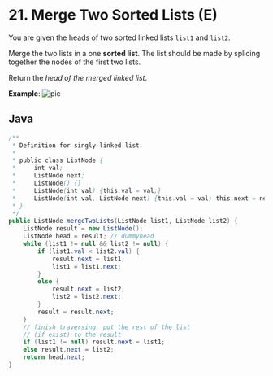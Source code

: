 # 21. Merge Two Sorted Lists (E)
You are given the heads of two sorted linked lists ``list1`` and ``list2``.

Merge the two lists in a one **sorted list**. The list should be made by splicing together the nodes of the first two lists.

Return the *head of the merged linked list*.

**Example**: 
![pic](https://assets.leetcode.com/uploads/2020/10/03/merge_ex1.jpg)

## Java
```java
/**
 * Definition for singly-linked list.
 * 
 * public class ListNode {
 *     int val;
 *     ListNode next;
 *     ListNode() {}
 *     ListNode(int val) {this.val = val;}
 *     ListNode(int val, ListNode next) {this.val = val; this.next = next;}
 * }
 */
public ListNode mergeTwoLists(ListNode list1, ListNode list2) {
    ListNode result = new ListNode();
    ListNode head = result; // dummyhead
    while (list1 != null && list2 != null) {
        if (list1.val < list2.val) {
            result.next = list1;
            list1 = list1.next;
        }
        else {
            result.next = list2;
            list2 = list2.next;
        }
        result = result.next;
    }
    // finish traversing, put the rest of the list 
    // (if exist) to the result
    if (list1 != null) result.next = list1;
    else result.next = list2;
    return head.next;
}
```